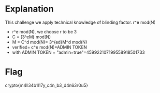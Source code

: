 # Explanation
This challenge we apply technical knowledge of blinding factor. r^e mod(N)
-  r^e mod(N), we choose r to be 3
- C = (3^eM) mod(N)
- M = C^d mod(N)= 3^{ed}M^d  mod(N)
- verified= c^e mod(N)=ADMIN TOKEN
- with ADMIN TOKEN = "admin=true"=459922107199558918501733
# Flag
crypto{m4ll34b1l17y_c4n_b3_d4n63r0u5}